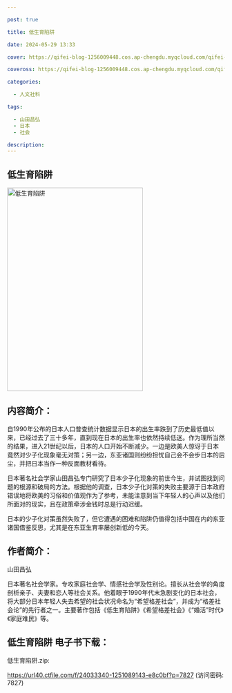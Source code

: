 ```yaml
---

post: true

title: 低生育陷阱

date: 2024-05-29 13:33

cover: https://qifei-blog-1256009448.cos.ap-chengdu.myqcloud.com/qifei-blog/659e74de871b83018a6efc9e.jpg

coveross: https://qifei-blog-1256009448.cos.ap-chengdu.myqcloud.com/qifei-blog/659e74de871b83018a6efc9e.jpg

categories:

  - 人文社科

tags:

  - 山田昌弘
  - 日本
  - 社会

description:
---
```


## 低生育陷阱
<img alt="低生育陷阱 " class="aligncenter loading" data-was-processed="true" decoding="async" fetchpriority="high" height="471" src="https://qifei-blog-1256009448.cos.ap-chengdu.myqcloud.com/qifei-blog/659e74de871b83018a6efc9e.jpg " style="cursor: zoom-in;" width="314"/>

## 内容简介：

自1990年公布的日本人口普查统计数据显示日本的出生率跌到了历史最低值以来，已经过去了三十多年，直到现在日本的出生率也依然持续低迷。作为理所当然的结果，进入21世纪以后，日本的人口开始不断减少。一边是欧美人惊讶于日本竟然对少子化现象毫无对策；另一边，东亚诸国则纷纷担忧自己会不会步日本的后尘，并把日本当作一种反面教材看待。

日本著名社会学家山田昌弘专门研究了日本少子化现象的前世今生，并试图找到问题的根源和破局的方法。根据他的调查，日本少子化对策的失败主要源于日本政府错误地将欧美的习俗和价值观作为了参考，未能注意到当下年轻人的心声以及他们所面对的现实，且在政策牵涉金钱时总是行动迟缓。

日本的少子化对策虽然失败了，但它遭遇的困难和陷阱仍值得包括中国在内的东亚诸国借鉴反思，尤其是在东亚生育率屡创新低的今天。

## 作者简介：

山田昌弘

日本著名社会学家。专攻家庭社会学、情感社会学及性别论。擅长从社会学的角度剖析亲子、夫妻和恋人等社会关系。他着眼于1990年代末急剧变化的日本社会，将大部分日本年轻人失去希望的社会状况命名为“希望格差社会”，并成为“格差社会论”的先行者之一。主要著作包括《低生育陷阱》《希望格差社会》《“婚活”时代》《家庭难民》等。

## 低生育陷阱 电子书下载：

低生育陷阱.zip: 

https://url40.ctfile.com/f/24033340-1251089143-e8c0bf?p=7827 (访问密码: 7827)
